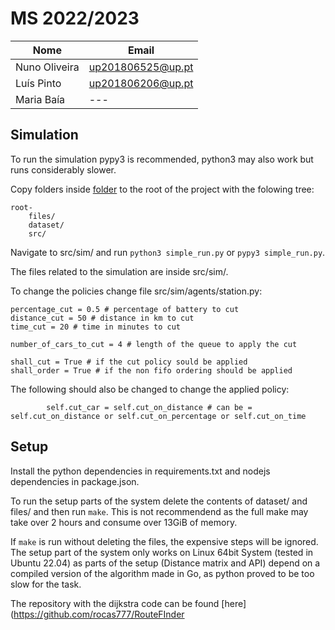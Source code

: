 # MS 2022/2023

| Nome          | Email             |
| ------------- | ----------------- |
| Nuno Oliveira | up201806525@up.pt |
| Luís Pinto    | up201806206@up.pt |
| Maria Baía    | ---               |

## Simulation
To run the simulation pypy3 is recommended, python3 may also work but runs considerably slower.

Copy folders inside [folder](https://we.tl/t-7Mi8cGfUqk) to the root of the project with the folowing tree:

	root-
		files/
		dataset/
		src/
		
		
Navigate to src/sim/ and run ```python3 simple_run.py``` or ```pypy3 simple_run.py```.

The files related to the simulation are inside src/sim/.

To change the policies change file src/sim/agents/station.py:
```python3
percentage_cut = 0.5 # percentage of battery to cut
distance_cut = 50 # distance in km to cut
time_cut = 20 # time in minutes to cut

number_of_cars_to_cut = 4 # length of the queue to apply the cut

shall_cut = True # if the cut policy sould be applied
shall_order = True # if the non fifo ordering should be applied
```
The following should also be changed to change the applied policy:
```python3
        self.cut_car = self.cut_on_distance # can be = self.cut_on_distance or self.cut_on_percentage or self.cut_on_time
```
		
## Setup	
Install the python dependencies in requirements.txt and nodejs dependencies in package.json.

To run the setup parts of the system delete the contents of dataset/ and files/ and then run ```make```. 
This is not recommendend as the full make may take over 2 hours and consume over 13GiB of memory.

If ```make``` is run without deleting the files, the expensive steps will be ignored.
The setup part of the system only works on Linux 64bit System (tested in Ubuntu 22.04) as parts of the setup (Distance matrix and API) depend on a compiled version of the algorithm made in Go, as python proved to be too slow for the task.

The repository with the dijkstra code can be found [here](https://github.com/rocas777/RouteFInder
